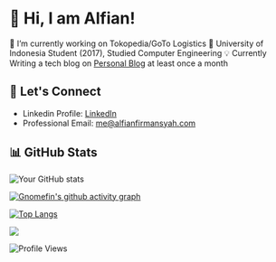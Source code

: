 # 👋 Hi, I am Alfian!

🔭 I’m currently working on Tokopedia/GoTo Logistics
🌱 University of Indonesia Student (2017), Studied Computer Engineering
💡 Currently Writing a tech blog on [Personal Blog](https://alfianfirmansyah.com) at least once a month

## 📱 Let's Connect
- Linkedin Profile: [LinkedIn](https://linkedin.com/in/alfian-firmansyah)
- Professional Email: me@alfianfirmansyah.com

## 📊 GitHub Stats
![Your GitHub stats](https://github-readme-streak-stats.herokuapp.com/?user=gnomefin)

[![Gnomefin's github activity graph](https://github-readme-activity-graph.vercel.app/graph?username=gnomefin&theme=github)](https://github.com/gnomefin/github-readme-activity-graph)

[![Top Langs](https://github-readme-stats.vercel.app/api/top-langs/?username=gnomefin&layout=compact)](https://github.com/gnomefin)

![](https://github-profile-trophy.vercel.app/?username=gnomefin&theme=radical&no-frame=false&no-bg=true&margin-w=4)

![Profile Views](https://komarev.com/ghpvc/?username=gnomefin)
